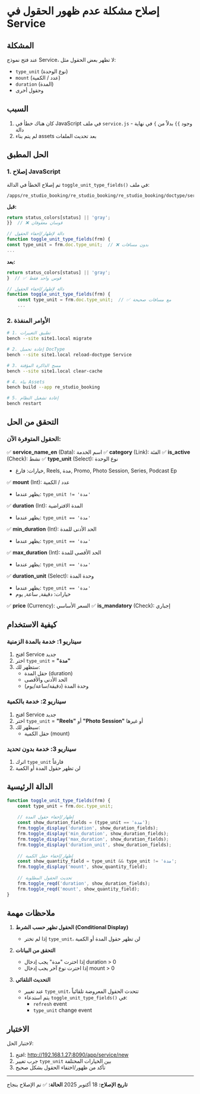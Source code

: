 # إصلاح مشكلة عدم ظهور الحقول في Service

## المشكلة
عند فتح نموذج Service، لا تظهر بعض الحقول مثل:
- `type_unit` (نوع الوحدة)
- `mount` (عدد / الكمية)
- `duration` (المدة)
- وحقول أخرى

## السبب
1. كان هناك خطأ في JavaScript في ملف `service.js` - وجود `}}` بدلاً من `}` في نهاية دالة
2. لم يتم بناء assets بعد تحديث الملفات

## الحل المطبق

### 1. إصلاح JavaScript
تم إصلاح الخطأ في الدالة `toggle_unit_type_fields()` في ملف:
```
/apps/re_studio_booking/re_studio_booking/re_studio_booking/doctype/service/service.js
```

**قبل:**
```javascript
return status_colors[status] || 'gray';
}}  // ❌ قوسان معقوفان

// دالة لإظهار/إخفاء الحقول
function toggle_unit_type_fields(frm) {
const type_unit = frm.doc.type_unit;  // ❌ بدون مسافات
...
```

**بعد:**
```javascript
return status_colors[status] || 'gray';
}  // ✅ قوس واحد فقط

// دالة لإظهار/إخفاء الحقول
function toggle_unit_type_fields(frm) {
	const type_unit = frm.doc.type_unit;  // ✅ مع مسافات صحيحة
	...
```

### 2. الأوامر المنفذة
```bash
# 1. تطبيق التغييرات
bench --site site1.local migrate

# 2. إعادة تحميل DocType
bench --site site1.local reload-doctype Service

# 3. مسح الذاكرة المؤقتة
bench --site site1.local clear-cache

# 4. بناء Assets
bench build --app re_studio_booking

# 5. إعادة تشغيل النظام
bench restart
```

## التحقق من الحل

### الحقول المتوفرة الآن:
✅ **service_name_en** (Data): اسم الخدمة
✅ **category** (Link): الفئة
✅ **is_active** (Check): نشط
✅ **type_unit** (Select): نوع الوحدة
  - خيارات: فارغ, Reels, مدة, Promo, Photo Session, Series, Podcast Ep

✅ **mount** (Int): عدد / الكمية
  - يظهر عندما: `type_unit != 'مدة'`
  
✅ **duration** (Int): المدة الافتراضية
  - يظهر عندما: `type_unit == 'مدة'`
  
✅ **min_duration** (Int): الحد الأدنى للمدة
  - يظهر عندما: `type_unit == 'مدة'`
  
✅ **max_duration** (Int): الحد الأقصى للمدة
  - يظهر عندما: `type_unit == 'مدة'`
  
✅ **duration_unit** (Select): وحدة المدة
  - يظهر عندما: `type_unit == 'مدة'`
  - خيارات: دقيقة, ساعة, يوم

✅ **price** (Currency): السعر الأساسي
✅ **is_mandatory** (Check): إجباري

## كيفية الاستخدام

### سيناريو 1: خدمة بالمدة الزمنية
1. افتح Service جديد
2. اختر `type_unit` = **"مدة"**
3. ستظهر لك:
   - حقل المدة (duration)
   - الحد الأدنى والأقصى
   - وحدة المدة (دقيقة/ساعة/يوم)

### سيناريو 2: خدمة بالكمية
1. افتح Service جديد
2. اختر `type_unit` = **"Reels"** أو **"Photo Session"** أو غيرها
3. سيظهر لك:
   - حقل الكمية (mount)

### سيناريو 3: خدمة بدون تحديد
1. اترك `type_unit` فارغاً
2. لن تظهر حقول المدة أو الكمية

## الدالة الرئيسية

```javascript
function toggle_unit_type_fields(frm) {
	const type_unit = frm.doc.type_unit;
	
	// إظهار/إخفاء حقول المدة
	const show_duration_fields = (type_unit == 'مدة');
	frm.toggle_display('duration', show_duration_fields);
	frm.toggle_display('min_duration', show_duration_fields);
	frm.toggle_display('max_duration', show_duration_fields);
	frm.toggle_display('duration_unit', show_duration_fields);
	
	// إظهار/إخفاء حقل الكمية
	const show_quantity_field = type_unit && type_unit != 'مدة';
	frm.toggle_display('mount', show_quantity_field);
	
	// تحديث الحقول المطلوبة
	frm.toggle_reqd('duration', show_duration_fields);
	frm.toggle_reqd('mount', show_quantity_field);
}
```

## ملاحظات مهمة

1. **الحقول تظهر حسب الشرط (Conditional Display)**
   - إذا لم تختر `type_unit`، لن تظهر حقول المدة أو الكمية
   
2. **التحقق من البيانات**
   - إذا اخترت "مدة" يجب إدخال duration > 0
   - إذا اخترت نوع آخر يجب إدخال mount > 0

3. **التحديث التلقائي**
   - عند تغيير `type_unit`، تتحدث الحقول المعروضة تلقائياً
   - يتم استدعاء `toggle_unit_type_fields()` في:
     - `refresh` event
     - `type_unit` change event

## الاختبار

لاختبار الحل:
1. افتح: http://192.168.1.27:8090/app/service/new
2. جرب تغيير `type_unit` بين الخيارات المختلفة
3. تأكد من ظهور/اختفاء الحقول بشكل صحيح

---

**تاريخ الإصلاح:** 18 أكتوبر 2025
**الحالة:** ✅ تم الإصلاح بنجاح
